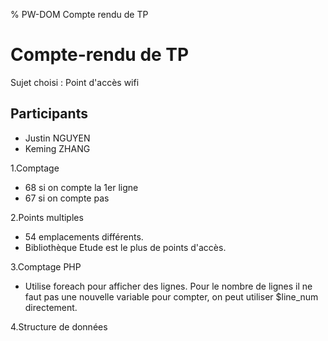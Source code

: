 % PW-DOM  Compte rendu de TP

# Compte-rendu de TP

Sujet choisi : Point d'accès wifi

## Participants 

* Justin NGUYEN
* Keming ZHANG

1.Comptage
* 68 si on compte la 1er ligne
* 67 si on compte pas

2.Points multiples
* 54 emplacements différents.
* Bibliothèque Etude est le plus de points d'accès.

3.Comptage PHP
* Utilise foreach pour afficher des lignes. Pour le nombre de lignes il ne faut pas une nouvelle variable pour compter, on peut utiliser $line_num directement.

4.Structure de données
